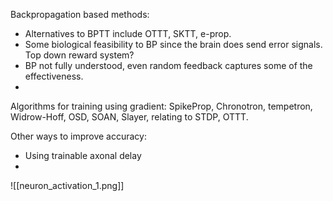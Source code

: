 

Backpropagation based methods:
- Alternatives to BPTT include OTTT, SKTT, e-prop.
- Some biological feasibility to BP since the brain does send error signals. Top down reward system?
- BP not fully understood, even random feedback captures some of the effectiveness.
- 

Algorithms for training using gradient: SpikeProp, Chronotron, tempetron, Widrow-Hoff, OSD, SOAN, Slayer, relating to STDP, OTTT.


Other ways to improve accuracy:
- Using trainable axonal delay 
- 
![[neuron_activation_1.png]]